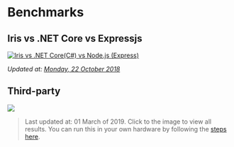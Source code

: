 # Benchmarks

## Iris vs .NET Core vs Expressjs

[![Iris vs .NET Core(C#) vs Node.js (Express)](https://github.com/kataras/iris/raw/master/_benchmarks/benchmarks_graph_22_october_2018_gray.png)](https://github.com/kataras/iris/blob/master/_benchmarks/README.md)

_Updated at:_ [_Monday, 22 October 2018_](https://github.com/kataras/iris/blob/master/_benchmarks/README.md)

## Third-party

[![](https://github.com/kataras/iris/raw/master/_benchmarks/benchmarks_third_party_source_snapshot_go_23_october_2018.png)](https://github.com/iris-contrib/third-party-benchmarks#full-table)

> Last updated at: 01 March of 2019. Click to the image to view all results. You can run this in your own hardware by following the [steps here](https://github.com/iris-contrib/third-party-benchmarks#usage).
